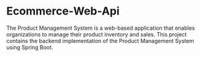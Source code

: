 # Ecommerce-Web-Api

The Product Management System is a web-based application that enables organizations to manage their product inventory and sales. This project contains the backend implementation of the Product Management System using Spring Boot.



